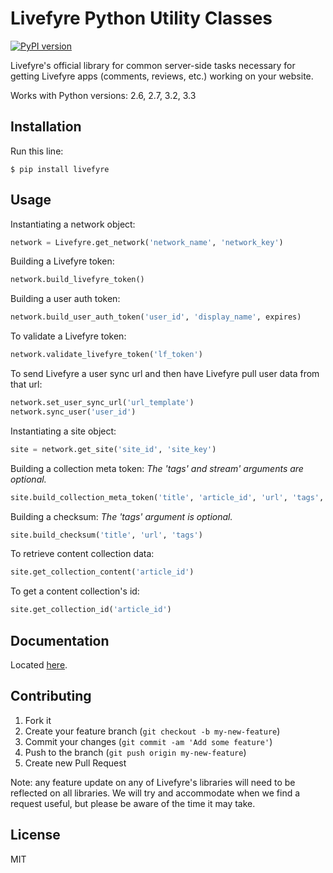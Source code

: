 # Livefyre Python Utility Classes
[![PyPI version](https://badge.fury.io/py/livefyre.png)](http://badge.fury.io/py/livefyre)

Livefyre's official library for common server-side tasks necessary for getting Livefyre apps (comments, reviews, etc.) working on your website.

Works with Python versions: 2.6, 2.7, 3.2, 3.3

## Installation

Run this line:

    $ pip install livefyre

## Usage

Instantiating a network object:

```python
network = Livefyre.get_network('network_name', 'network_key')
```

Building a Livefyre token:

```python
network.build_livefyre_token()
```

Building a user auth token:

```python
network.build_user_auth_token('user_id', 'display_name', expires)
```

To validate a Livefyre token:

```python
network.validate_livefyre_token('lf_token')
```

To send Livefyre a user sync url and then have Livefyre pull user data from that url:

```python
network.set_user_sync_url('url_template')
network.sync_user('user_id')
```

Instantiating a site object:

```python
site = network.get_site('site_id', 'site_key')
```

Building a collection meta token:
*The 'tags' and stream' arguments are optional.*

```python
site.build_collection_meta_token('title', 'article_id', 'url', 'tags', 'stream')
```

Building a checksum:
*The 'tags' argument is optional.*

```python
site.build_checksum('title', 'url', 'tags')
```

To retrieve content collection data:

```python
site.get_collection_content('article_id')
```

To get a content collection's id:

```python
site.get_collection_id('article_id')
```

## Documentation

Located [here](http://answers.livefyre.com/developers/libraries).

## Contributing

1. Fork it
2. Create your feature branch (`git checkout -b my-new-feature`)
3. Commit your changes (`git commit -am 'Add some feature'`)
4. Push to the branch (`git push origin my-new-feature`)
5. Create new Pull Request

Note: any feature update on any of Livefyre's libraries will need to be reflected on all libraries. We will try and accommodate when we find a request useful, but please be aware of the time it may take.

## License

MIT